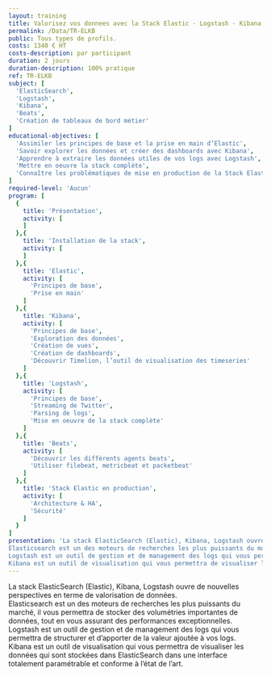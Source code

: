 ```yaml
---
layout: training
title: Valorisez vos donnees avec la Stack Elastic - Logstash - Kibana - Beats
permalink: /Data/TR-ELKB
public: Tous types de profils.
costs: 1340 € HT
costs-description: par participant
duration: 2 jours
duration-description: 100% pratique
ref: TR-ELKB
subject: [
  'ElasticSearch',
  'Logstash',
  'Kibana',
  'Beats',
  'Création de tableaux de bord métier'
]
educational-objectives: [
  'Assimiler les principes de base et la prise en main d’Elastic',
  'Savoir explorer les données et créer des dashboards avec Kibana',
  'Apprendre à extraire les données utiles de vos logs avec Logstash',
  'Mettre en oeuvre la stack complète',
  'Connaître les problématiques de mise en production de la Stack Elastic'
]
required-level: 'Aucun'
program: [
  {
    title: 'Présentation',
    activity: [
    ]
  },{
    title: 'Installation de la stack',
    activity: [
    ]
  },{
    title: 'Elastic',
    activity: [
      'Principes de base',
      'Prise en main'
    ]
  },{
    title: 'Kibana',
    activity: [
      'Principes de base',
      'Exploration des données',
      'Création de vues',
      'Création de dashboards',
      'Découvrir Timelion, l’outil de visualisation des timeseries'
    ]
  },{
    title: 'Logstash',
    activity: [
      'Principes de base',
      'Streaming de Twitter',
      'Parsing de logs',
      'Mise en oeuvre de la stack complète'
    ]
  },{
    title: 'Beats',
    activity: [
      'Découvrir les différents agents beats',
      'Utiliser filebeat, metricbeat et packetbeat'
    ]
  },{
    title: 'Stack Elastic en production',
    activity: [
      'Architecture & HA',
      'Sécurité'
    ]
  }
]
presentation: 'La stack ElasticSearch (Elastic), Kibana, Logstash ouvre de nouvelles perspectives en terme de valorisation de données.
Elasticsearch est un des moteurs de recherches les plus puissants du marché, il vous permettra de stocker des volumétries importantes de données, tout en vous assurant des performances exceptionnelles.
Logstash est un outil de gestion et de management des logs qui vous permettra de structurer et d’apporter de la valeur ajoutée à vos logs.
Kibana est un outil de visualisation qui vous permettra de visualiser les données qui sont stockées dans ElasticSearch dans une interface totalement paramétrable et conforme à l’état de l’art.'
---
```


La stack ElasticSearch (Elastic), Kibana, Logstash ouvre de nouvelles perspectives en terme de valorisation de données.  
Elasticsearch est un des moteurs de recherches les plus puissants du marché, il vous permettra de stocker des volumétries importantes de données, tout en vous assurant des performances exceptionnelles.  
Logstash est un outil de gestion et de management des logs qui vous permettra de structurer et d’apporter de la valeur ajoutée à vos logs.  
Kibana est un outil de visualisation qui vous permettra de visualiser les données qui sont stockées dans ElasticSearch dans une interface totalement paramétrable et conforme à l’état de l’art.  
